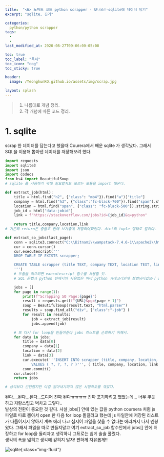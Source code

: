 ```yaml
---
title:  "<6> 노마드 코드 python scrapper - 보너스!-sqlite에 데이터 담기"
excerpt: "sqlite, 끈기"

categories:
  python/python scrapper
tags:
  - 
  - 
last_modified_at: 2020-08-27T09:06:00-05:00

toc: true
toc_label: "목차"
toc_icon: "cog"
toc_sticky: true

header:
  image: /YeonghunKO.github.io/assets/img/scrap.jpg

layout: splash
---
```


> 1. 나름대로 개념 정리.  
> 2. 각 개념에 따른 코드 정리.  


# 1. sqlite

scrap 한 데이터를 담는다고 했을때 Courera에서 배운 sqlite 가 생각났다. 그래서 SQL을 이용해 뽑아낸 데이터를 저장해보려 했다.

```python
import requests
import sqlite3
import json
import codecs
from bs4 import BeautifulSoup
# sqlite 를 사용하기 위해 필요할지도 모르는 모듈을 import 해온다.

def extract_job(html):    
    title = html.find("h2", {"class": "mb4"}).find("a")["title"]
    company = html.find("h3", {"class":"fc-black-700"}).find("span").string.strip()
    location = html.find("span", {"class": "fc-black-500"}).string.strip()
    job_id = html["data-jobid"]
    link = f"https://stackoverflow.com/jobs?id={job_id}&q=python"
    
    return title,company,location,link
# 기존의 return은 중괄호 안에 보기좋게 저장되어있었다. dict의 tuple 형태로 말이다. 근데 그렇게 저장하면 각각의 원소를 뽑아내기 힘들어진다. 그래서 위에 처럼 간소화 하자!

def extract_so_jobs(last_page): 
    conn = sqlite3.connect("C:\\Bitnami\\wampstack-7.4.6-1\\apache2\\htdocs\\scrapper.sqlite") # Mention the full path to where SQLite is located.
    cur = conn.cursor()  
    cur.executescript('''
    DROP TABLE IF EXISTS scrapper;

    CREATE TABLE scrapper (title TEXT, company TEXT, location TEXT, link TEXT)
    ''') 
    # 두줄을 적으려면 executescript 함수를 사용할 것.
    # SQL 문법과 python 안에서의 사용법은 이미 python 카테고리안에 설명되어있으니 생략하겠다.

    jobs = [] 
    for page in range(1):
        print(f"Scrapping SO Page:{page}")
        result = requests.get(f"{URL}&pg={page + 1}")
        soup = BeautifulSoup(result.text, "html.parser")
        results = soup.find_all("div", {"class":"-job"} )
        for result in results:
            job = extract_job(result)
            jobs.append(job)     

    # 또 다시 for loop을 만들어준다 jobs 리스트를 순회하기 위해서.  
    for data in jobs:
        title = data[0]
        company = data[1]
        location = data[2]
        link = data[3]
        cur.execute('''INSERT INTO scrapper (title, company, location, link)
            VALUES ( ?, ?, ?, ? )''', ( title, company, location, link ) )
        conn.commit()
    cur.close()
    return jobs

# 생각보다 간단했지만 이걸 알아내기까지 많은 시행착오를 겪었다.
```

된다....된다...된다...드디어 진짜 된다ㅠㅠㅠㅠ 진짜 포기하려고 했었는데... 너무 뿌듯하고 자랑스럽고 벅차고 그렇다..   
발상의 전환이 중요한 것 같다. 사실 jobs[] 안에 있는 값을 python coursera 처럼 js 파일로 따로 뽑아서 open 한 다음 for loop 돌릴려고 했는데
js 파일안에 저장된 리스트가 다듬어지지 않아서 계속 에러 나고 심지어 파일을 찾을 수 없다는 에러까지 나서 멘붕왔다. 그래서 파일을 따로 만들지말고
여기 extract_so_job 함수안에서 jobs[] 안에 저장하고 for loop을 돌리자고 생각하니 그뒤로는 쉽게 술술 풀렸다.  
생각의 폭을 넓히고 생각에 갇히지 말자! 편하게 자유롭게!!

![sqlite](https://yeonghunko.github.io/assets/img/scrap/sqlite.png){:class="img-fluid"}


